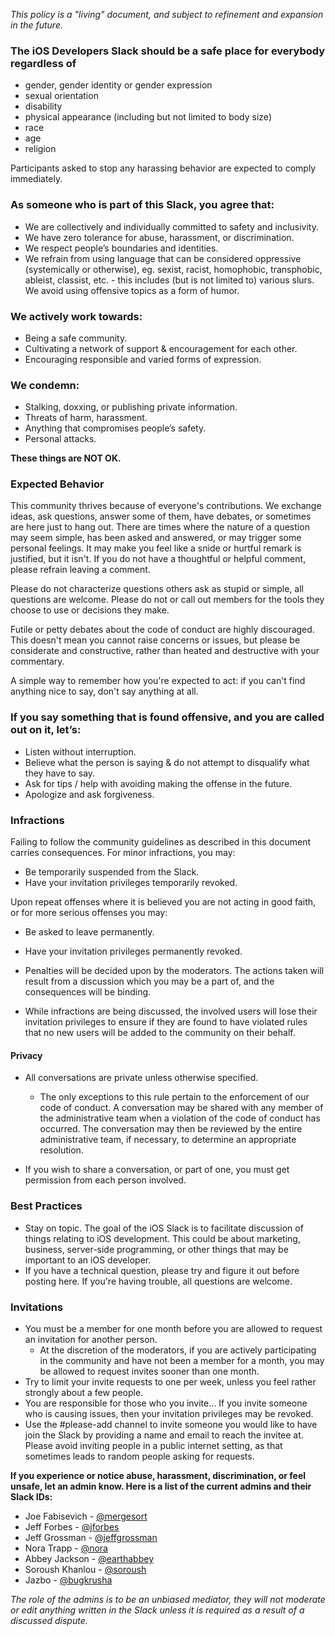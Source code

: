 *This policy is a "living" document, and subject to refinement and expansion in the future.*

### The **iOS Developers Slack** should be a safe place for everybody regardless of

- gender, gender identity or gender expression 
- sexual orientation
- disability
- physical appearance (including but not limited to body size)
- race
- age
- religion

Participants asked to stop any harassing behavior are expected to comply immediately.


### As someone who is part of this Slack, you agree that:

- We are collectively and individually committed to safety and inclusivity.
- We have zero tolerance for abuse, harassment, or discrimination.
- We respect people’s boundaries and identities.
- We refrain from using language that can be considered oppressive (systemically or otherwise), eg. sexist, racist, homophobic, transphobic, ableist, classist, etc. - this includes (but is not limited to) various slurs.
We avoid using offensive topics as a form of humor.

### We actively work towards:

- Being a safe community.
- Cultivating a network of support & encouragement for each other.
- Encouraging responsible and varied forms of expression.

### We condemn:

- Stalking, doxxing, or publishing private information.
- Threats of harm, harassment.
- Anything that compromises people’s safety.
- Personal attacks.

**These things are NOT OK.**

### Expected Behavior

This community thrives because of everyone's contributions. We exchange ideas, ask questions, answer some of them, have debates, or sometimes are here just to hang out. There are times where the nature of a question may seem simple, has been asked and answered, or may trigger some personal feelings. It may make you feel like a snide or hurtful remark is justified, but it isn't. If you do not have a thoughtful or helpful comment, please refrain leaving a comment.

Please do not characterize questions others ask as stupid or simple, all questions are welcome. Please do not or call out members for the tools they choose to use or decisions they make.

Futile or petty debates about the code of conduct are highly discouraged. This doesn't mean you cannot raise concerns or issues, but please be considerate and constructive, rather than heated and destructive with your commentary.

A simple way to remember how you're expected to act: if you can't find anything nice to say, don't say anything at all.

### If you say something that is found offensive, and you are called out on it, let’s:

- Listen without interruption.
- Believe what the person is saying & do not attempt to disqualify what they have to say.
- Ask for tips / help with avoiding making the offense in the future.
- Apologize and ask forgiveness.

### Infractions

Failing to follow the community guidelines as described in this document carries consequences. 
For minor infractions, you may:
- Be temporarily suspended from the Slack.
- Have your invitation privileges temporarily revoked.

Upon repeat offenses where it is believed you are not acting in good faith, or for more serious offenses you may:
- Be asked to leave permanently.
- Have your invitation privileges permanently revoked.

- Penalties will be decided upon by the moderators. The actions taken will result from a discussion which you may be a part of, and the consequences will be binding.
- While infractions are being discussed, the involved users will lose their invitation privileges to ensure if they are found to have violated rules that no new users will be added to the community on their behalf.

#### Privacy
- All conversations are private unless otherwise specified. 
  - The only exceptions to this rule pertain to the enforcement of our code of conduct. A conversation may be shared with any member of the administrative team when a violation of the code of conduct has occurred. The conversation may then be reviewed by the entire administrative team, if necessary, to determine an appropriate resolution.

- If you wish to share a conversation, or part of one, you must get permission from each person involved.

### Best Practices
- Stay on topic. The goal of the iOS Slack is to facilitate discussion of things relating to iOS development. This could be about marketing, business, server-side programming, or other things that may be important to an iOS developer.
- If you have a technical question, please try and figure it out before posting here. If you're having trouble, all questions are welcome.

### Invitations

- You must be a member for one month before you are allowed to request an invitation for another person.
  - At the discretion of the moderators, if you are actively participating in the community and have not been a member for a month, you may be allowed to request invites sooner than one month.
- Try to limit your invite requests to one per week, unless you feel rather strongly about a few people.
- You are responsible for those who you invite... If you invite someone who is causing issues, then your invitation privileges may be revoked.
- Use the #please-add channel to invite someone you would like to have join the Slack by providing a name and email to reach the invitee at. Please avoid inviting people in a public internet setting, as that sometimes leads to random people asking for requests.

**If you experience or notice abuse, harassment, discrimination, or feel unsafe, let an admin know. Here is a list of the current admins and their Slack IDs:**

* Joe Fabisevich - [@mergesort](https://iosdevelopers.slack.com/messages/@mergesort/)
* Jeff Forbes - [@jforbes](https://iosdevelopers.slack.com/messages/@jforbes/)
* Jeff Grossman - [@jeffgrossman](https://iosdevelopers.slack.com/messages/@jeffgrossman/)
* Nora Trapp - [@nora](https://iosdevelopers.slack.com/messages/@nora/)
* Abbey Jackson - [@earthabbey](https://iosdevelopers.slack.com/messages/@earthabbey/)
* Soroush Khanlou - [@soroush](https://iosdevelopers.slack.com/messages/@soroush/)
* Jazbo - [@bugkrusha](https://iosdevelopers.slack.com/messages/@bugkrusha/)

*The role of the admins is to be an unbiased mediator, they will not moderate or edit anything written in the Slack unless it is required as a result of a discussed dispute.*

